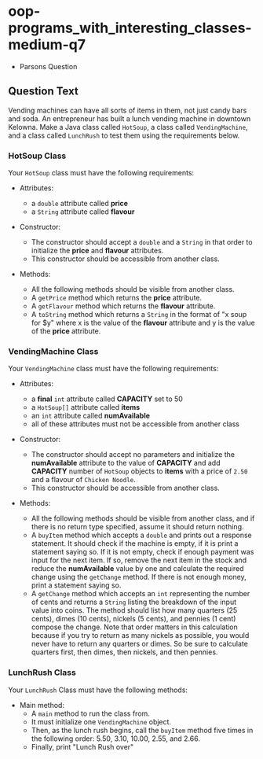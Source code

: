 # oop-programs_with_interesting_classes-medium-q7

- Parsons Question

## Question Text

Vending machines can have all sorts of items in them, not just candy bars and soda. An entrepreneur has built a lunch
vending machine in downtown Kelowna. Make a Java class called `HotSoup`, a class called `VendingMachine`, and a class
called `LunchRush` to test them using the requirements below.

### HotSoup Class

Your `HotSoup` class must have the following requirements:

- Attributes:
    - a `double` attribute called **price**
    - a `String` attribute called **flavour**

- Constructor:
    - The constructor should accept a `double` and a `String` in that order to initialize the **price** and **flavour**
      attributes.
    - This constructor should be accessible from another class.

- Methods:
    - All the following methods should be visible from another class.
    - A `getPrice` method which returns the **price** attribute.
    - A `getFlavour` method which returns the **flavour** attribute.
    - A `toString` method which returns a `String` in the format of "x soup for $y" where x is the value of the **flavour**
      attribute and y is the value of the **price** attribute.

### VendingMachine Class

Your `VendingMachine` class must have the following requirements:

- Attributes:
    - a **final** `int` attribute called **CAPACITY** set to 50
    - a `HotSoup[]` attribute called **items**
    - an `int` attribute called **numAvailable**
    - all of these attributes must not be accessible from another class

- Constructor:
  - The constructor should accept no parameters and initialize the **numAvailable** attribute to the value of **CAPACITY**
    and add **CAPACITY** number of `HotSoup` objects to **items** with a price of `2.50` and a flavour of `Chicken Noodle`.
  - This constructor should be accessible from another class.

- Methods:
  - All the following methods should be visible from another class, and if there is no return type specified, assume
    it should return nothing.
  - A `buyItem` method which accepts a `double` and prints out a response statement. It should check if the machine is
    empty, if it is print a statement saying so. If it is not empty, check if enough payment was input for the next
    item. If so, remove the next item in the stock and reduce the **numAvailable** value by one and calculate the required
    change using the `getChange` method. If there is not enough money, print a statement saying so.
  - A `getChange` method which accepts an `int` representing the number of cents and returns a `String` listing the 
    breakdown of the input value into coins. The method should list how many quarters (25 cents), dimes (10 cents), 
    nickels (5 cents), and pennies (1 cent) compose the change. Note that order matters in this calculation because if 
    you try to return as many nickels as possible, you would never have to return any quarters or dimes. So be sure to 
    calculate quarters first, then dimes, then nickels, and then pennies.

### LunchRush Class

Your `LunchRush` Class must have the following methods:

- Main method:
  - A `main` method to run the class from.
  - It must initialize one `VendingMachine` object.
  - Then, as the lunch rush begins, call the `buyItem` method five times in the following order: 5.50, 3.10, 10.00, 2.55,
    and 2.66.
  - Finally, print "Lunch Rush over"
